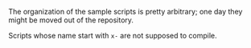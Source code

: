 The organization of the sample scripts is pretty arbitrary; one day they might
be moved out of the repository.

Scripts whose name start with `x-` are not supposed to compile.

